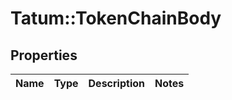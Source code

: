 # Tatum::TokenChainBody

## Properties
Name | Type | Description | Notes
------------ | ------------- | ------------- | -------------

